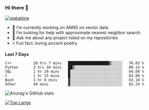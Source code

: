 ### Hi there 👋

[![wakatime](https://wakatime.com/badge/user/8906da98-c623-4aff-ac00-99cb42e09b38.svg)](https://wakatime.com/@8906da98-c623-4aff-ac00-99cb42e09b38)

- 🔭 I’m currently working on ANNS on vector data
- 🤔 I’m looking for help with approximate nearest neighbor search
- 💬 Ask me about any project listed on my repositories
- ⚡ Fun fact: loving ancient poetry


**Last 7 Days**
<!--START_SECTION:waka-->

```text
C++          28 hrs 7 mins   ███████████████████▒░░░░░   76.83 %
Python       3 hrs 20 mins   ██▒░░░░░░░░░░░░░░░░░░░░░░   09.14 %
SQL          1 hr 29 mins    █░░░░░░░░░░░░░░░░░░░░░░░░   04.09 %
C            1 hr 25 mins    █░░░░░░░░░░░░░░░░░░░░░░░░   03.88 %
Bash         1 hr 9 mins     ▓░░░░░░░░░░░░░░░░░░░░░░░░   03.18 %
Other        49 mins         ▓░░░░░░░░░░░░░░░░░░░░░░░░   02.24 %
```

<!--END_SECTION:waka-->

![Anurag's GitHub stats](https://github-readme-stats.vercel.app/api?username=matchyc&count_private=true&show_icons=true&theme=vue)

[![Top Langs](https://github-readme-stats.vercel.app/api/top-langs/?username=matchyc&langs_count=4&&hide=perl,raku,html,javascript,shell,roff,prolog)](https://github.com/anuraghazra/github-readme-stats)
